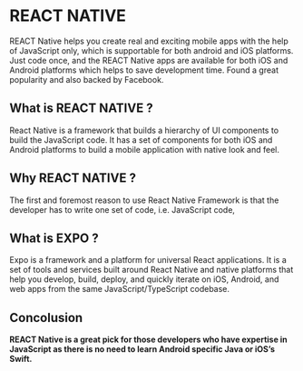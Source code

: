 # REACT NATIVE
REACT Native helps you create real and exciting mobile apps with the help of JavaScript only, which is supportable for both android and iOS platforms. Just code once, and the REACT Native apps are available for both iOS and Android platforms which helps to save development time. Found a great popularity and also backed by Facebook.

## What is REACT NATIVE ?

React Native is a framework that builds a hierarchy of UI components to build the JavaScript code. It has a set of components for both iOS and Android platforms to build a mobile application with native look and feel.


## Why REACT NATIVE ?
The first and foremost reason to use React Native Framework is that the developer has to write one set of code, i.e. JavaScript code,


## What is EXPO ?
Expo is a framework and a platform for universal React applications. It is a set of tools and services built around React Native and native platforms that help you develop, build, deploy, and quickly iterate on iOS, Android, and web apps from the same JavaScript/TypeScript codebase.


## Concolusion

**REACT Native is a great pick for those developers who have expertise in JavaScript as there is no need to learn Android specific Java or iOS’s Swift.**
